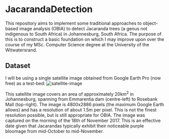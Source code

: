 # JacarandaDetection

This repository aims to implement some traditional approaches to object-based image analysis (OBIA) to detect Jacaranda trees (a genus not indigenous to South Africa) in Johannesburg, South Africa. The purpose of this is to construct a basic foundation on which I may improve upon over the course of my MSc. Computer Science degree at the University of the Witwatersrand.

## Dataset
I will be using a single satellite image obtained from Google Earth Pro (now free) as a test-bed:
![satellite-image](https://raw.githubusercontent.com/JoshuaDBruton/JacarandaDetection/master/map.jpg)

This satellite image covers an area of approximately 20km<sup>2</sup> in Johannesburg, spanning from Emmarentia dam (centre-left) to Rosebank Mall (top-right). The image is 4800x2886 pixels (the maximum Google Earth allows) and has a resolution of about 1.5m per pixel. This is not the finest resolution possible, but is still appropriate for OBIA. The image was captured on the morning of the 18th of November 2017. This is an effective date given that Jacarandas typically exhibit their noticeable purple bloomage from mid-October to mid-November.
